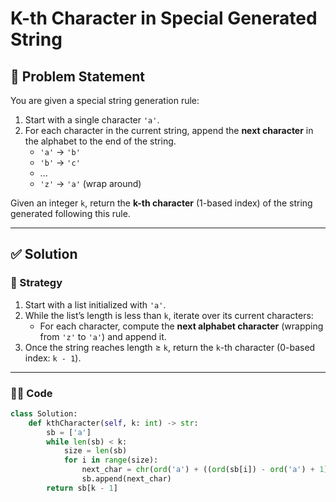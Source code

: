 # K-th Character in Special Generated String

## 🧩 Problem Statement

You are given a special string generation rule:

1. Start with a single character `'a'`.
2. For each character in the current string, append the **next character** in the alphabet to the end of the string.
   - `'a'` → `'b'`
   - `'b'` → `'c'`
   - ...
   - `'z'` → `'a'` (wrap around)

Given an integer `k`, return the **k-th character** (1-based index) of the string generated following this rule.

---

## ✅ Solution

### 🔹 Strategy

1. Start with a list initialized with `'a'`.
2. While the list’s length is less than `k`, iterate over its current characters:
   - For each character, compute the **next alphabet character** (wrapping from `'z'` to `'a'`) and append it.
3. Once the string reaches length ≥ `k`, return the `k`-th character (0-based index: `k - 1`).

---

### 🧑‍💻 Code

```python
class Solution:
    def kthCharacter(self, k: int) -> str:
        sb = ['a']
        while len(sb) < k:
            size = len(sb)
            for i in range(size):
                next_char = chr(ord('a') + ((ord(sb[i]) - ord('a') + 1) % 26))
                sb.append(next_char)
        return sb[k - 1]
